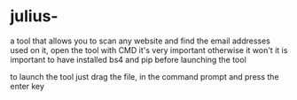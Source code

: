 # julius-
a tool that allows you to scan any website and find the email addresses used on it, open the tool with CMD it's very important otherwise it won't 
it is important to have installed bs4 and pip before launching the tool   

to launch the tool just drag the file, in the command prompt and press the enter key

